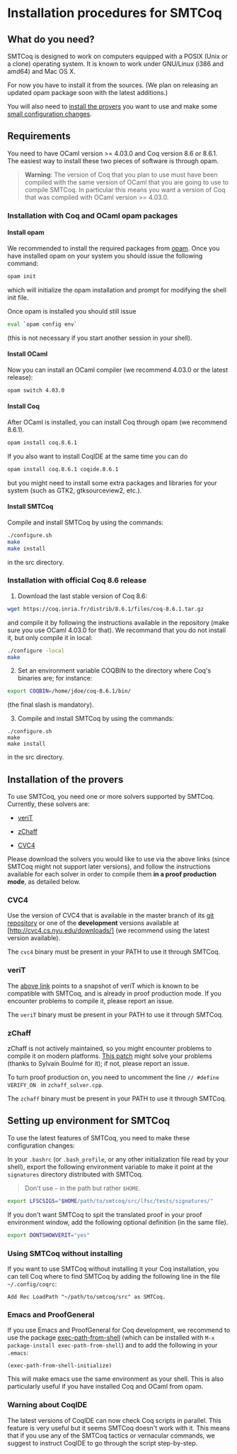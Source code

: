 # Installation procedures for SMTCoq

## What do you need?

SMTCoq is designed to work on computers equipped with a POSIX (Unix or a
clone) operating system. It is known to work under GNU/Linux (i386 and
amd64) and Mac OS X.

For now you have to install it from the sources. (We plan on releasing
an updated opam package soon with the latest additions.)

You will also need to [install the provers](#installation-of-the-provers)
you want to use and make some [small configuration
changes](#setting-up-environment-for-smtcoq).


## Requirements

You need to have OCaml version >= 4.03.0 and Coq version 8.6 or 8.6.1.
The easiest way to install these two pieces of software is through opam.


> **Warning**: The version of Coq that you plan to use must have been compiled
> with the same version of OCaml that you are going to use to compile
> SMTCoq. In particular this means you want a version of Coq that was compiled
> with OCaml version >= 4.03.0.


### Installation with Coq and OCaml opam packages

#### Install opam

We recommended to install the required packages from
[opam](https://opam.ocaml.org). Once you have installed opam on your system you
should issue the following command:

```bash
opam init
```

which will initialize the opam installation and prompt for modifying the shell
init file.

Once opam is installed you should still issue

```bash
eval `opam config env`
```

(this is not necessary if you start another session in your shell).

#### Install OCaml

Now you can install an OCaml compiler (we recommend 4.03.0 or the latest
release):

```bash
opam switch 4.03.0
```

#### Install Coq

After OCaml is installed, you can install Coq through opam (we recommend 8.6.1).

```bash
opam install coq.8.6.1
```

If you also want to install CoqIDE at the same time you can do

```bash
opam install coq.8.6.1 coqide.8.6.1
```

but you might need to install some extra packages and libraries for your system
(such as GTK2, gtksourceview2, etc.).


#### Install SMTCoq

Compile and install SMTCoq by using the commands:

```bash
./configure.sh
make
make install
```

in the src directory.


### Installation with official Coq 8.6 release

1. Download the last stable version of Coq 8.6:
```bash
wget https://coq.inria.fr/distrib/8.6.1/files/coq-8.6.1.tar.gz
```
   and compile it by following the instructions available in the
   repository (make sure you use OCaml 4.03.0 for that). We recommand
   that you do not install it, but only compile it in local:
```bash
./configure -local
make
```

2. Set an environment variable COQBIN to the directory where Coq's
   binaries are; for instance:
```bash
export COQBIN=/home/jdoe/coq-8.6.1/bin/
```
   (the final slash is mandatory).

3. Compile and install SMTCoq by using the commands:
```
./configure.sh
make
make install
```
   in the src directory.


## Installation of the provers

To use SMTCoq, you need one or more solvers supported by SMTCoq.
Currently, these solvers are:

- [veriT](https://www.lri.fr/~keller/Documents-recherche/Smtcoq/verit2c2b43b.tar.gz)

- [zChaff](http://www.princeton.edu/~chaff/zchaff.html)

- [CVC4](http://cvc4.cs.nyu.edu)

Please download the solvers you would like to use via the above links
(since SMTCoq might not support later versions), and follow the
instructions available for each solver in order to compile them **in a
proof production mode**, as detailed below.


### CVC4

Use the version of CVC4 that is available in the master branch of its
[git repository](https://github.com/CVC4/CVC4) or one of the **development**
versions available at [http://cvc4.cs.nyu.edu/downloads/] (we recommend using
the latest version available).

The `cvc4` binary must be present in your PATH to use it through SMTCoq.


### veriT

The
[above link](https://www.lri.fr/~keller/Documents-recherche/Smtcoq/verit2c2b43b.tar.gz)
points to a snapshot of veriT which is known to be compatible with
SMTCoq, and is already in proof production mode. If you encounter
problems to compile it, please report an issue.

The `veriT` binary must be present in your PATH to use it through SMTCoq.


### zChaff

zChaff is not actively maintained, so you might encounter problems to
compile it on modern platforms.
[This patch](https://www.lri.fr/~keller/Documents-recherche/Smtcoq/zchaff64.patch)
might solve your problems (thanks to Sylvain Boulmé for it); if not,
please report an issue.

To turn proof production on, you need to uncomment the line
`// #define VERIFY_ON ` in `zchaff_solver.cpp`.

The `zchaff` binary must be present in your PATH to use it through SMTCoq.


## Setting up environment for SMTCoq

To use the latest features of SMTCoq, you need to make these configuration
changes:

In your `.bashrc` (or `.bash_profile`, or any other initialization file read by
your shell), export the following environment variable to make it point at the
`signatures` directory distributed with SMTCoq.

> Don't use `~` in the path but rather `$HOME`.

```bash
export LFSCSIGS="$HOME/path/to/smtcoq/src/lfsc/tests/signatures/"
```

If you don't want SMTCoq to spit the translated proof in your proof environment
window, add the following optional definition (in the same file).

```bash
export DONTSHOWVERIT="yes"
```

### Using SMTCoq without installing

If you want to use SMTCoq without installing it your Coq installation, you can
tell Coq where to find SMTCoq by adding the following line in the file
`~/.config/coqrc`:

```coq
Add Rec LoadPath "~/path/to/smtcoq/src" as SMTCoq.
```


### Emacs and ProofGeneral

If you use Emacs and ProofGeneral for Coq development, we recommend to use the
package [exec-path-from-shell](https://github.com/purcell/exec-path-from-shell)
(which can be installed with `M-x package-install exec-path-from-shell`) and to
add the following in your `.emacs`:

```elisp
(exec-path-from-shell-initialize)
```

This will make emacs use the same environment as your shell. This is also
particularly useful if you have installed Coq and OCaml from opam.


### Warning about CoqIDE

The latest versions of CoqIDE can now check Coq scripts in parallel. This
feature is very useful but it seems SMTCoq doesn't work with it. This means
that if you use any of the SMTCoq tactics or vernacular commands, we suggest to
instruct CoqIDE to go through the script step-by-step.
